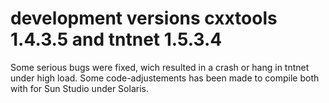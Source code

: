 development versions cxxtools 1.4.3.5 and tntnet 1.5.3.4
========================================================


Some serious bugs were fixed, wich resulted in a crash or hang in tntnet under high load. Some code-adjustements has been made to compile both with for Sun Studio under Solaris.


